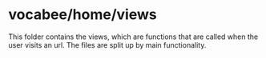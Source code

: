# vocabee/home/views

This folder contains the views, which are functions that are called when the user visits an url. The files are split up 
by main functionality.